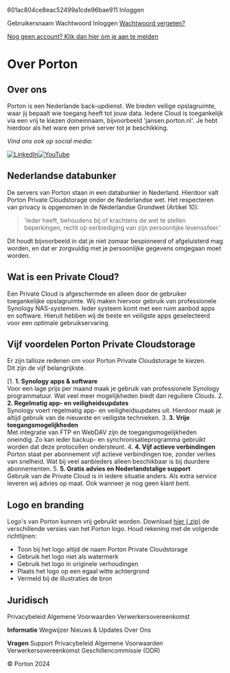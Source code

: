 601ac804ce8eac52499a1cde96bae911 Inloggen

Gebruikersnaam  Wachtwoord  Inloggen [Wachtwoord vergeten?](https://www.porton.nl/account/passwordforgotten/)

  
[Nog geen account? Klik dan hier om je aan te melden](https://www.porton.nl/account/register/)

Over Porton
===========

Over ons
--------

Porton is een Nederlande back-updienst. We bieden veilige opslagruimte, waar jij bepaalt wie toegang heeft tot jouw data. Iedere Cloud is toegankelijk via een vrij te kiezen domeinnaam, bijvoorbeeld 'jansen.porton.nl'. Je hebt hierdoor als het ware een privé server tot je beschikking.

_Vind ons ook op social media:_

 [![LinkedIn](/images/icon_linkedin.png)](https://www.linkedin.com/company/porton/)[![YouTube](/images/icon_youtube.png)](https://www.youtube.com/@portonprivatecloudstorage/videos)

Nederlandse databunker
----------------------

De servers van Porton staan in een databunker in Nederland. Hierdoor valt Porton Private Cloudstorage onder de Nederlandse wet. Het respecteren van privacy is opgenomen in de Nederlandse Grondwet (Artikel 10):

> 'Ieder heeft, behoudens bij of krachtens de wet te stellen beperkingen, recht op eerbiediging van zijn persoonlijke levenssfeer.'

Dit houdt bijvoorbeeld in dat je niet zomaar bespioneerd of afgeluisterd mag worden, en dat er zorgvuldig met je persoonlijke gegevens omgegaan moet worden.

Wat is een Private Cloud?
-------------------------

Een Private Cloud is afgeschermde en alleen door de gebruiker toegankelijke opslagruimte. Wij maken hiervoor gebruik van professionele Synology NAS-systemen. Ieder systeem komt met een ruim aanbod apps en software. Hieruit hebben wij de beste en veiligste apps geselecteerd voor een optimale gebruikservaring.

Vijf voordelen Porton Private Cloudstorage
------------------------------------------

Er zijn talloze redenen om voor Porton Private Cloudstorage te kiezen.  
Dit zijn de vijf belangrijkste.

\[1. **1\. Synology apps & software**  
    Voor een lage prijs per maand maak je gebruik van professionele Synology programmatuur. Wat veel meer mogelijkheden biedt dan reguliere Clouds.
2. **2\. Regelmatig app- en veiligheidsupdates**  
    Synology voert regelmatig app- en veiligheidsupdates uit. Hierdoor maak je altijd gebruik van de nieuwste en veiligste technieken.
3. **3\. Vrije toegangsmogelijkheden**  
    Met integratie van FTP en WebDAV zijn de toegangsmogelijkheden oneindig. Zo kan ieder backup- en synchronisatieprogramma gebruikt worden dat deze protocollen ondersteunt.
4. **4\. Vijf actieve verbindingen**  
    Porton staat per abonnement vijf actieve verbindingen toe, zonder verlies van snelheid. Wat bij veel aanbieders alleen beschikbaar is bij duurdere abonnementen.
5. **5\. Gratis advies en Nederlandstalige support**  
    Gebruik van de Private Cloud is in iedere situatie anders. Als extra service leveren wij advies op maat. Ook wanneer je nog geen klant bent.

Logo en branding
----------------

Logo's van Porton kunnen vrij gebruikt worden. Download [hier (.zip)](https://www.porton.nl/downloads/logo.zip) de verschillende versies van het Porton logo. Houd rekening met de volgende richtlijnen:

* Toon bij het logo altijd de naam Porton Private Cloudstorage
* Gebruik het logo niet als watermerk
* Gebruik het logo in originele verhoudingen
* Plaats het logo op een egaal witte achtergrond
* Vermeld bij de illustraties de bron

Juridisch
---------

Privacybeleid Algemene Voorwaarden Verwerkersovereenkomst

**Informatie** Wegwijzer Nieuws & Updates Over Ons

**Vragen** Support Privacybeleid Algemene Voorwaarden Verwerkersovereenkomst Geschillencommissie (ODR)

© Porton 2024